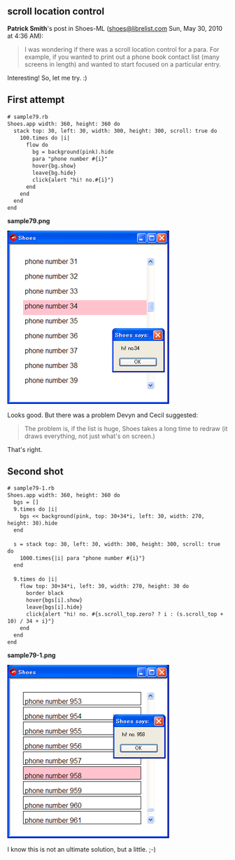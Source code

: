 scroll location control
-----------------------

**Patrick Smith**'s post in Shoes-ML (shoes@librelist.com Sun, May 30, 2010 at 4:36 AM):

> I was wondering if there was a scroll location control for a para.
> For example, if you wanted to print out a phone book contact list
> (many screens in length) and wanted to start focused on a particular entry.

Interesting! So, let me try. :)

First attempt
-------------

	# sample79.rb
	Shoes.app width: 360, height: 360 do
	  stack top: 30, left: 30, width: 300, height: 300, scroll: true do
	    100.times do |i|
	      flow do
	        bg = background(pink).hide
	        para "phone number #{i}"
	        hover{bg.show}
	        leave{bg.hide}
	        click{alert "hi! no.#{i}"}
	      end
	    end
	  end
	end

**sample79.png**

![sample79.png](http://github.com/ashbb/shoes_tutorial_html/raw/master/images/sample79.png)

Looks good. But there was a problem Devyn and Cecil suggested:

> The problem is, if the list is huge, Shoes takes a long time to redraw 
> (it draws everything, not just what's on screen.)

That's right.

Second shot
-----------

	# sample79-1.rb
	Shoes.app width: 360, height: 360 do
	  bgs = []
	  9.times do |i|
	    bgs << background(pink, top: 30+34*i, left: 30, width: 270, height: 30).hide
	  end
	  
	  s = stack top: 30, left: 30, width: 300, height: 300, scroll: true do
	    1000.times{|i| para "phone number #{i}"}
	  end
	  
	  9.times do |i|
	    flow top: 30+34*i, left: 30, width: 270, height: 30 do
	      border black
	      hover{bgs[i].show}
	      leave{bgs[i].hide}
	      click{alert "hi! no. #{s.scroll_top.zero? ? i : (s.scroll_top + 10) / 34 + i}"}
	    end
	  end
	end

**sample79-1.png**

![sample79-1.png](http://github.com/ashbb/shoes_tutorial_html/raw/master/images/sample79-1.png)

I know this is not an ultimate solution, but a little. ;-)
